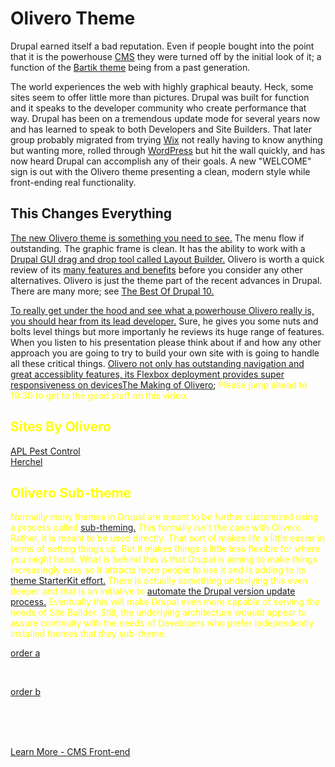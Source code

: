 
# Olivero Theme

Drupal earned itself a bad reputation.  Even if people bought into the point that it is the powerhouse [CMS](../book/cms.md) they were turned off by the initial look of it; a function of the [Bartik theme](https://drupalize.me/tutorial/core-themes-bartik) being from a past generation. 

The world experiences the web with highly graphical beauty.  Heck, some sites seem to offer little more than pictures.  Drupal was built for function and it speaks to the developer community who create performance that way.  Drupal has been on a tremendous update mode for several years now and has learned to speak to both Developers and Site Builders.  That later group probably migrated from trying [Wix](https://www.wix.com/) not really having to know anything but wanting more, rolled through [WordPress](https://wordpress.com/) but hit the wall quickly, and has now heard Drupal can accomplish any of their goals.  A new "WELCOME" sign is out with the Olivero theme presenting a clean, modern style while front-ending real functionality.

## This Changes Everything

[The new Olivero theme is something you need to see.](https://imagexmedia.com/blog/drupal-new-front-end-theme-olivero)  The menu flow if outstanding.  The graphic frame is clean.  It has the ability to work with a [Drupal GUI drag and drop tool called Layout Builder.](https://www.youtube.com/watch?v=OOM4yRWv7Ew)  Olivero is worth a quick review of its [many features and benefits](https://evolvingweb.com/blog/hands-drupal-10-olivero-new-theme-meaningful-name) before you consider any other alternatives.  Olivero is just the theme part of the recent advances in Drupal.  There are many more; see [The Best Of Drupal 10.](https://pantheon.io/blog/explore-best-drupal-10)

[To really get under the hood and see what a powerhouse Olivero really is, you should hear from its lead developer.](https://www.youtube.com/watch?v=dn-JN2bcw1s)  Sure, he gives you some nuts and bolts level things but more importanly he reviews its huge range of features.  When you listen to his presentation please think about if and how any other approach you are going to try to build your own site with is going to handle all these critical things.  [Olivero not only has outstanding navigation and great accessiblity features, its Flexbox deployment provides super responsiveness on devicesThe Making of Olivero](https://www.youtube.com/watch?v=ohPaYEbC4Lk); <font color=yellow> Please jump ahead to 19:30 to get to the good stuff on this video.

## Sites By Olivero

[APL Pest Control](https://aplpestcontrol.com/)<br>
[Herchel](https://herchel.com/)

## Olivero Sub-theme

Normally many themes in Drupal are meant to be further customized using a process called [sub-theming.](../theme/subtheming.md)	 This formally isn't the case with Olivero.  Rather, it is meant to be used directly.  That sort of makes life a little easier in terms of setting things up.  But it makes things a little less flexible for where you might head.  What is behind this is that Drupal is aiming to make things increasingly easy so it attracts more people to use it and is adding to its [theme StarterKit effort.](https://www.youtube.com/watch?v=gkUAjQ5xKT8)  There is actually something underlying this even deeper and that is an initiative to [automate the Drupal version update process.](https://www.youtube.com/watch?v=Fp0bVnCs0R8)  Eventually this will make Drupal even more capable of serving the needs of Site Builder.  Still, the underlying architecture wouuld appear to assure continuity with the needs of Developers who prefer independently installed themes that they sub-theme.	
	
	
	
[order a](https://developpeur-drupal.com/en/article/create-drupal-9-olivero-sub-theme)

<br>



[order b](https://designkojo.com/drupal-theme-primer-part-1-creating-drupal-sub-theme)



<br>
<br>
<br>

[Learn More - CMS Front-end](../chapters.md#front-end)
